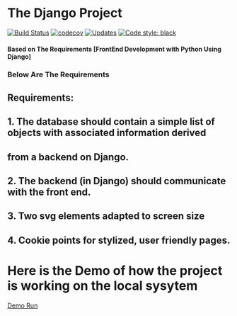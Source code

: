 # The  Django Project   

[![Build Status](https://travis-ci.com/cam-barts/ObeyTheTestingGoat.svg?branch=master)](https://travis-ci.com/cam-barts/ObeyTheTestingGoat)
[![codecov](https://codecov.io/gh/cam-barts/ObeyTheTestingGoat/branch/master/graph/badge.svg)](https://codecov.io/gh/cam-barts/ObeyTheTestingGoat)
[![Updates](https://pyup.io/repos/github/cam-barts/ObeyTheTestingGoat/shield.svg)](https://pyup.io/repos/github/cam-barts/ObeyTheTestingGoat/)
[![Code style: black](https://img.shields.io/badge/code%20style-black-000000.svg)](https://github.com/ambv/black)




#### Based on The Requirements  [FrontEnd Development with Python Using Django]
###  Below Are  The Requirements 
## Requirements:
## 1. The database should contain a simple list of objects with associated information derived
##    from a backend on Django.
## 2. The backend (in Django) should communicate with the front end.
## 3. Two svg elements adapted to screen size
## 4. Cookie points for stylized, user friendly pages.

# Here is the Demo of how the project is working on the local sysytem
<a href="https://clipchamp.com/watch/ow2SVJzzB49" target="_blank">Demo Run</a>

